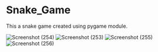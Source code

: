 # Snake_Game
This a snake game created using pygame module.

![Screenshot (254)](https://user-images.githubusercontent.com/70268807/91451211-d2f37680-e89a-11ea-8e49-1c02ebd1d3d5.png)
![Screenshot (253)](https://user-images.githubusercontent.com/70268807/91451202-cec75900-e89a-11ea-9680-cd4a29da4189.png)
![Screenshot (255)](https://user-images.githubusercontent.com/70268807/91451181-c8d17800-e89a-11ea-81ff-3c2df8a96c16.png)
![Screenshot (256)](https://user-images.githubusercontent.com/70268807/91451188-cbcc6880-e89a-11ea-9153-6cf1842fc4bb.png)
